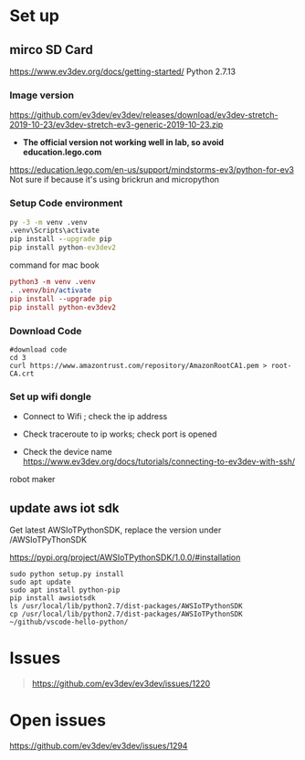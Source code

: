 # Set up


## mirco SD Card

https://www.ev3dev.org/docs/getting-started/
Python 2.7.13

### Image version
>
https://github.com/ev3dev/ev3dev/releases/download/ev3dev-stretch-2019-10-23/ev3dev-stretch-ev3-generic-2019-10-23.zip

* __The official version not working well in lab, so avoid education.lego.com__

https://education.lego.com/en-us/support/mindstorms-ev3/python-for-ev3
Not sure if because it's using brickrun and micropython

### Setup Code environment 

```cmd
py -3 -m venv .venv
.venv\Scripts\activate
pip install --upgrade pip
pip install python-ev3dev2
```

command for mac book

```mac 
python3 -m venv .venv
. .venv/bin/activate
pip install --upgrade pip
pip install python-ev3dev2

```

### Download Code  

```shell
#download code
cd 3 
curl https://www.amazontrust.com/repository/AmazonRootCA1.pem > root-CA.crt 

``` 


### Set up wifi dongle

* Connect to Wifi ; check the ip address
 
* Check traceroute to ip works; check port is opened

* Check the device name 
https://www.ev3dev.org/docs/tutorials/connecting-to-ev3dev-with-ssh/

robot 
maker


## update aws iot sdk 

Get latest AWSIoTPythonSDK, replace the version under <gitroot>/AWSIoTPyThonSDK

https://pypi.org/project/AWSIoTPythonSDK/1.0.0/#installation

```shell
sudo python setup.py install
sudo apt update
sudo apt install python-pip
pip install awsiotsdk
ls /usr/local/lib/python2.7/dist-packages/AWSIoTPythonSDK
cp /usr/local/lib/python2.7/dist-packages/AWSIoTPythonSDK ~/github/vscode-hello-python/
```


# Issues

> https://github.com/ev3dev/ev3dev/issues/1220

# Open issues

>
https://github.com/ev3dev/ev3dev/issues/1294



